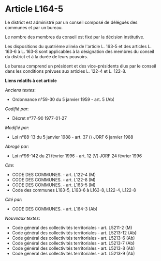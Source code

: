 # Article L164-5

Le district est administré par un conseil composé de délégués des communes et par un bureau.

Le nombre des membres du conseil est fixé par la décision institutive.

Les dispositions du quatrième alinéa de l'article L. 163-5 et des articles L. 163-6 à L. 163-8 sont applicables à la
désignation des membres du conseil du district et à la durée de leurs pouvoirs.

Le bureau comprend un président et des vice-présidents élus par le conseil dans les conditions prévues aux articles L. 122-4
et L. 122-8.

**Liens relatifs à cet article**

_Anciens textes_:

  - Ordonnance n°59-30 du 5 janvier 1959 - art. 5 (Ab)

_Codifié par_:

  - Décret n°77-90 1977-01-27

_Modifié par_:

  - Loi n°88-13 du 5 janvier 1988 - art. 37 () JORF 6 janvier 1988

_Abrogé par_:

  - Loi n°96-142 du 21 février 1996 - art. 12 (V) JORF 24 février 1996

_Cite_:

  - CODE DES COMMUNES. - art. L122-4 (M)
  - CODE DES COMMUNES. - art. L122-8 (M)
  - CODE DES COMMUNES. - art. L163-5 (M)
  - Code des communes L163-5, L163-6 à L163-8, L122-4, L122-8

_Cité par_:

  - CODE DES COMMUNES. - art. L164-3 (Ab)

_Nouveaux textes_:

  - Code général des collectivités territoriales - art. L5211-2 (M)
  - Code général des collectivités territoriales - art. L5213-12 (Ab)
  - Code général des collectivités territoriales - art. L5213-6 (Ab)
  - Code général des collectivités territoriales - art. L5213-7 (Ab)
  - Code général des collectivités territoriales - art. L5213-8 (Ab)
  - Code général des collectivités territoriales - art. L5213-9 (Ab)
